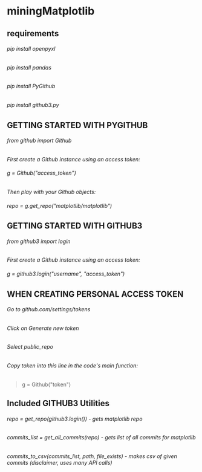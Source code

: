 # miningMatplotlib

## requirements 
###### pip install openpyxl
###### pip install pandas
###### pip install PyGithub
###### pip install github3.py

## GETTING STARTED WITH PYGITHUB 
###### from github import Github
*First create a Github instance using an access token:* 
###### g = Github("access_token")
*Then play with your Github objects:*
###### repo = g.get_repo("matplotlib/matplotlib")

## GETTING STARTED WITH GITHUB3 
###### from github3 import login
*First create a Github instance using an access token:* 
###### g = github3.login("username", "access_token")

## WHEN CREATING PERSONAL ACCESS TOKEN
###### Go to github.com/settings/tokens
###### Click on Generate new token
###### Select public_repo 
###### Copy token into this line in the code's main function:
> g = Github("token")

## Included GITHUB3 Utilities
###### repo = get_repo(github3.login()) - gets matplotlib repo
###### commits_list = get_all_commits(repo) - gets list of all commits for matplotlib
###### commits_to_csv(commits_list, path, file_exists) - makes csv of given commits (disclaimer, uses many API calls)
